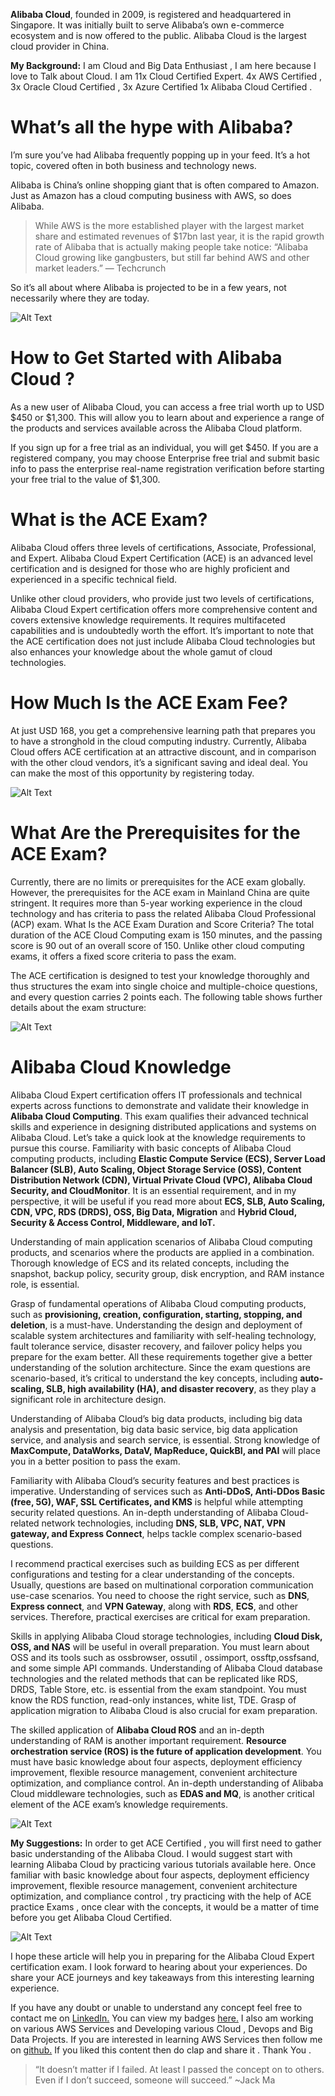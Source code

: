 **Alibaba Cloud**, founded in 2009, is registered and headquartered in Singapore. It was initially built to serve Alibaba’s own e-commerce ecosystem and is now offered to the public. Alibaba Cloud is the largest cloud provider in China.

**My Background:** I am Cloud and Big Data Enthusiast , I am here because I love to Talk about Cloud. I am 11x Cloud Certified Expert. 4x AWS Certified , 3x Oracle Cloud Certified , 3x Azure Certified 1x Alibaba Cloud Certified .

# What’s all the hype with Alibaba?

I’m sure you’ve had Alibaba frequently popping up in your feed. It’s a hot topic, covered often in both business and technology news.

Alibaba is China’s online shopping giant that is often compared to Amazon. Just as Amazon has a cloud computing business with AWS, so does Alibaba.

> While AWS is the more established player with the largest market share and estimated revenues of $17bn last year, it is the rapid growth rate of Alibaba that is actually making people take notice:
“Alibaba Cloud growing like gangbusters, but still far behind AWS and other market leaders.” — Techcrunch

So it’s all about where Alibaba is projected to be in a few years, not necessarily where they are today.

![Alt Text](https://dev-to-uploads.s3.amazonaws.com/uploads/articles/tbqfjkv2hujezdspnrms.png)

# How to Get Started with Alibaba Cloud ?

As a new user of Alibaba Cloud, you can access a free trial worth up to USD $450 or $1,300. This will allow you to learn about and experience a range of the products and services available across the Alibaba Cloud platform.

If you sign up for a free trial as an individual, you will get $450. If you are a registered company, you may choose Enterprise free trial and submit basic info to pass the enterprise real-name registration verification before starting your free trial to the value of $1,300.

# What is the ACE Exam?

Alibaba Cloud offers three levels of certifications, Associate, Professional, and Expert. Alibaba Cloud Expert Certification (ACE) is an advanced level certification and is designed for those who are highly proficient and experienced in a specific technical field.

Unlike other cloud providers, who provide just two levels of certifications, Alibaba Cloud Expert certification offers more comprehensive content and covers extensive knowledge requirements. It requires multifaceted capabilities and is undoubtedly worth the effort. It’s important to note that the ACE certification does not just include Alibaba Cloud technologies but also enhances your knowledge about the whole gamut of cloud technologies.

# How Much Is the ACE Exam Fee?

At just USD 168, you get a comprehensive learning path that prepares you to have a stronghold in the cloud computing industry. Currently, Alibaba Cloud offers ACE certification at an attractive discount, and in comparison with the other cloud vendors, it’s a significant saving and ideal deal. You can make the most of this opportunity by registering today.

![Alt Text](https://dev-to-uploads.s3.amazonaws.com/uploads/articles/4eu91ncz4l7clly4dy62.png)

# What Are the Prerequisites for the ACE Exam?

Currently, there are no limits or prerequisites for the ACE exam globally. However, the prerequisites for the ACE exam in Mainland China are quite stringent. It requires more than 5-year working experience in the cloud technology and has criteria to pass the related Alibaba Cloud Professional (ACP) exam.
What Is the ACE Exam Duration and Score Criteria?
The total duration of the ACE Cloud Computing exam is 150 minutes, and the passing score is 90 out of an overall score of 150. Unlike other cloud computing exams, it offers a fixed score criteria to pass the exam.

The ACE certification is designed to test your knowledge thoroughly and thus structures the exam into single choice and multiple-choice questions, and every question carries 2 points each. The following table shows further details about the exam structure:

![Alt Text](https://dev-to-uploads.s3.amazonaws.com/uploads/articles/blxxi5g4sq1jj4ee13jj.png)

# Alibaba Cloud Knowledge

Alibaba Cloud Expert certification offers IT professionals and technical experts across functions to demonstrate and validate their knowledge in **Alibaba Cloud Computing**. This exam qualifies their advanced technical skills and experience in designing distributed applications and systems on Alibaba Cloud. Let’s take a quick look at the knowledge requirements to pursue this course.
Familiarity with basic concepts of Alibaba Cloud computing products, including **Elastic Compute Service (ECS), Server Load Balancer (SLB), Auto Scaling, Object Storage Service (OSS), Content Distribution Network (CDN), Virtual Private Cloud (VPC), Alibaba Cloud Security, and CloudMonitor**. It is an essential requirement, and in my perspective, it will be useful if you read more about **ECS, SLB, Auto Scaling, CDN, VPC, RDS (DRDS), OSS, Big Data, Migration** and **Hybrid Cloud, Security & Access Control, Middleware, and IoT.**

Understanding of main application scenarios of Alibaba Cloud computing products, and scenarios where the products are applied in a combination. Thorough knowledge of ECS and its related concepts, including the snapshot, backup policy, security group, disk encryption, and RAM instance role, is essential.

Grasp of fundamental operations of Alibaba Cloud computing products, such as **provisioning, creation, configuration, starting, stopping, and deletion**, is a must-have. Understanding the design and deployment of scalable system architectures and familiarity with self-healing technology, fault tolerance service, disaster recovery, and failover policy helps you prepare for the exam better. All these requirements together give a better understanding of the solution architecture. Since the exam questions are scenario-based, it’s critical to understand the key concepts, including **auto-scaling, SLB, high availability (HA), and disaster recovery**, as they play a significant role in architecture design.

Understanding of Alibaba Cloud’s big data products, including big data analysis and presentation, big data basic service, big data application service, and analysis and search service, is essential. Strong knowledge of **MaxCompute, DataWorks, DataV, MapReduce, QuickBI, and PAI** will place you in a better position to pass the exam.

Familiarity with Alibaba Cloud’s security features and best practices is imperative. Understanding of services such as **Anti-DDoS, Anti-DDos Basic (free, 5G), WAF, SSL Certificates, and KMS** is helpful while attempting security related questions.
An in-depth understanding of Alibaba Cloud-related network technologies, including **DNS, SLB, VPC, NAT, VPN gateway, and Express Connect**, helps tackle complex scenario-based questions. 

I recommend practical exercises such as building ECS as per different configurations and testing for a clear understanding of the concepts. Usually, questions are based on multinational corporation communication use-case scenarios. You need to choose the right service, such as **DNS**, **Express connect**, and **VPN Gateway**, along with **RDS**, **ECS**, and other services. Therefore, practical exercises are critical for exam preparation.

Skills in applying Alibaba Cloud storage technologies, including **Cloud Disk, OSS, and NAS** will be useful in overall preparation. You must learn about OSS and its tools such as ossbrowser, ossutil , ossimport, ossftp,ossfsand, and some simple API commands.
Understanding of Alibaba Cloud database technologies and the related methods that can be replicated like RDS, DRDS, Table Store, etc. is essential from the exam standpoint. You must know the RDS function, read-only instances, white list, TDE.
Grasp of application migration to Alibaba Cloud is also crucial for exam preparation.

The skilled application of **Alibaba Cloud ROS** and an in-depth understanding of RAM is another important requirement. **Resource orchestration service (ROS) is the future of application development**. You must have basic knowledge about four aspects, deployment efficiency improvement, flexible resource management, convenient architecture optimization, and compliance control.
An in-depth understanding of Alibaba Cloud middleware technologies, such as **EDAS and MQ**, is another critical element of the ACE exam’s knowledge requirements.

![Alt Text](https://dev-to-uploads.s3.amazonaws.com/uploads/articles/olx99jsuigre3vuog0sk.jpg)

**My Suggestions:** In order to get ACE Certified , you will first need to gather basic understanding of the Alibaba Cloud. I would suggest start with learning Alibaba Cloud by practicing various tutorials available here. Once familiar with basic knowledge about four aspects, deployment efficiency improvement, flexible resource management, convenient architecture optimization, and compliance control , try practicing with the help of ACE practice Exams , once clear with the concepts, it would be a matter of time before you get Alibaba Cloud Certified.

![Alt Text](https://dev-to-uploads.s3.amazonaws.com/uploads/articles/w86ofgb59e2gaxnbhf9y.jpg)

I hope these article will help you in preparing for the Alibaba Cloud Expert certification exam. I look forward to hearing about your experiences. Do share your ACE journeys and key takeaways from this interesting learning experience.

If you have any doubt or unable to understand any concept feel free to contact me on [LinkedIn.](https://www.linkedin.com/in/adit-modi-2a4362191/)
You can view my badges [here.](https://www.youracclaim.com/users/adit-modi/badges)
I also am working on various AWS Services and Developing various Cloud , Devops and Big Data Projects.
If you are interested in learning AWS Services then follow me on [github.](https://github.com/AditModi)
If you liked this content then do clap and share it . Thank You .

> “It doesn’t matter if I failed. At least I passed the concept on to others. Even if I don’t succeed, someone will succeed.” ~Jack Ma